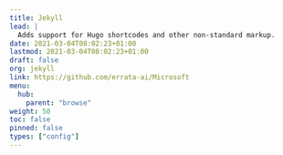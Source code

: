 ```yaml
---
title: Jekyll
lead: |
  Adds support for Hugo shortcodes and other non-standard markup.
date: 2021-03-04T08:02:23+01:00
lastmod: 2021-03-04T08:02:23+01:00
draft: false
org: jekyll
link: https://github.com/errata-ai/Microsoft
menu:
  hub:
    parent: "browse"
weight: 50
toc: false
pinned: false
types: ["config"]
---
```

